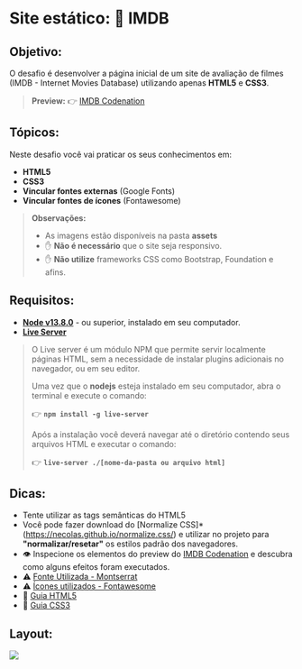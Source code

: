 
# Site estático: 🎥 IMDB  
  
## Objetivo: 
O desafio é desenvolver a página inicial de um site de avaliação de filmes (IMDB - Internet Movies Database) utilizando apenas **HTML5** e **CSS3**.

> **Preview:**
> 👉 [IMDB Codenation](https://aceleradev-react.netlify.com/aula-01/public/)

## Tópicos:
Neste desafio você vai praticar os seus conhecimentos em:  
- **HTML5**
- **CSS3**
- **Vincular fontes externas** (Google Fonts)
- **Vincular fontes de ícones** (Fontawesome)

> **Observações:**
> - As imagens estão disponíveis na pasta **assets**
> - ✋ **Não é necessário** que o site seja responsivo.
> - ✋ **Não utilize** frameworks CSS como Bootstrap, Foundation e afins.

## Requisitos:
* **[Node v13.8.0](https://nodejs.org/en/)** - ou superior, instalado em seu computador.
* **[Live Server](https://www.npmjs.com/package/live-server)**
​  
> O Live server é um módulo NPM que permite servir localmente páginas HTML, sem a necessidade de instalar plugins adicionais no navegador, ou em seu editor.
> 
> Uma vez que o **nodejs** esteja instalado em seu computador, abra o terminal e execute o comando:
>
> 👉 **`npm install -g live-server`**  
> 
> Após a instalação você deverá navegar até o diretório contendo seus arquivos HTML e executar o comando:
>
> 👉 **`live-server ./[nome-da-pasta ou arquivo html]`**

## Dicas:
* Tente utilizar as tags semânticas do HTML5
* Você pode fazer download do [Normalize CSS]* (https://necolas.github.io/normalize.css/) e utilizar no projeto para **"normalizar/resetar"** os estilos padrão dos navegadores.
* 👁️ Inspecione os elementos do preview do [IMDB Codenation](https://aceleradev-react.netlify.com/aula-01/public/) e descubra como alguns efeitos foram executados.
* ⚠️ [Fonte Utilizada - Montserrat](https://fonts.google.com/specimen/Montserrat)
* ⚠️ [Ícones utilizados - Fontawesome](https://fonts.google.com/specimen/Montserrat)
* 📜 [Guia HTML5](https://www.w3c.br/pub/Cursos/CursoHTML5/html5-web.pdf)
* 📜 [Guia CSS3](https://www.w3c.br/pub/Materiais/PublicacoesW3C/guia-css-w3cbr.pdf)

## Layout:

![](../screenshots/screenshot-aula-01.png)

